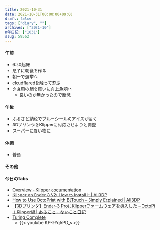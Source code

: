 ```yaml
---
title: 2021-10-31
date: 2021-10-31T00:00:00+09:00
draft: false
tags: ["diary", ""]
archives: ["2021-10"]
n年日記: ["1031"]
slug: 59562
---
```

#### 午前
- 6:30起床
- 息子に朝食を作る
- 朝一で選挙へ
- cloudflaredを触って遊ぶ
- 夕食用の鯛を買いに角上魚類へ
  - 良いのが無かったので断念
#### 午後
- ふるさと納税でブルーシールのアイスが届く
- 3DプリンタをKlipperに対応させようと調査
- スーパーに買い物に
#### 体調
- 普通
#### その他
#### 今日のTabs
- [Overview - Klipper documentation](https://www.klipper3d.org/Overview.html)
- [Klipper on Ender 3 V2: How to Install It | All3DP](https://all3dp.com/2/klipper-ender-3-v2/)
- [How to Use OctoPrint with BLTouch – Simply Explained | All3DP](https://all3dp.com/2/octoprint-bltouch-guide/)
- [【3Dプリンタ】Ender-3 ProにKlipperファームウェアを導入した – OctoPi＋Klipper編 | あること・ないこと日記](https://terutakke.com/2021/05/ender-3-pro-octopi-klipper/)
- [Turing Complete](https://turingcomplete.game/)
  - {{< youtube KP-9Yq5PD_s >}}

